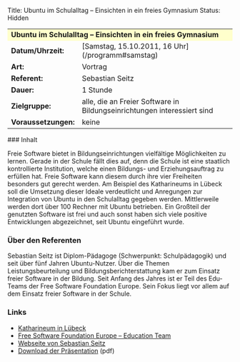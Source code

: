 Title: Ubuntu im Schulalltag – Einsichten in ein freies Gymnasium
Status: Hidden

<table border="0" cellpadding="3" cellspacing="0" width="100%">
<tr>
<td colspan="3" style="font-weight: bold; background-color: #ffffcc;">
Ubuntu im Schulalltag – Einsichten in ein freies Gymnasium

</td>
</tr>
<tr>
<td style="font-weight: bold;">
Datum/Uhrzeit:

</td>
<td>
[Samstag, 15.10.2011, 16 Uhr](/programm#samstag)

</td>
</tr>
<tr>
<td style="font-weight: bold;">
Art:

</td>
<td>
Vortrag

</td>
</tr>
<tr>
<td style="font-weight: bold;">
Referent:

</td>
<td>
Sebastian Seitz

</td>
</tr>
<tr>
<td style="font-weight: bold;">
Dauer:

</td>
<td>
1 Stunde

</td>
</tr>
<tr>
<td style="font-weight: bold;">
Zielgruppe:

</td>
<td>
alle, die an Freier Software in Bildungseinrichtungen interessiert sind

</td>
</tr>
<tr>
<td style="font-weight: bold;">
Voraussetzungen:

</td>
<td>
keine

</td>
</tr>
</table>
### Inhalt

Freie Software bietet in Bildungseinrichtungen vielfältige Möglichkeiten
zu lernen. Gerade in der Schule fällt dies auf, denn die Schule ist eine
staatlich kontrollierte Institution, welche einen Bildungs- und
Erziehungsauftrag zu erfüllen hat. Freie Software kann diesem durch ihre
vier Freiheiten besonders gut gerecht werden. Am Beispiel des
Katharineums in Lübeck soll die Umsetzung dieser Ideale verdeutlicht und
Anregungen zur Integration von Ubuntu in den Schulalltag gegeben werden.
Mittlerweile werden dort über 100 Rechner mit Ubuntu betrieben. Ein
Großteil der genutzten Software ist frei und auch sonst haben sich viele
positive Entwicklungen abgezeichnet, seit Ubuntu eingeführt wurde.

### Über den Referenten

Sebastian Seitz ist Diplom-Pädagoge (Schwerpunkt: Schulpädagogik) und
seit über fünf Jahren Ubuntu-Nutzer. Über die Themen
Leistungsbeurteilung und Bildungsberichterstattung kam er zum Einsatz
freier Software in der Bildung. Seit Anfang des Jahres ist er Teil des
Edu-Teams der Free Software Foundation Europe. Sein Fokus liegt vor
allem auf dem Einsatz freier Software in der Schule.

### Links

-   [Katharineum in Lübeck](http://www.katharineum.de/)
-   [Free Software Foundation Europe – Education
    Team](http://fsfe.org/projects/education/eduteam.en.html)
-   [Webseite von Sebastian Seitz](http://www.s-seitz.de/)
-   [Download der
    Präsentation]({filename}/files/Ubuntu_im_Schulalltag.pdf)
    (pdf)


